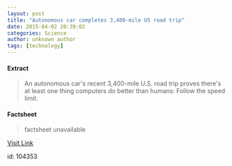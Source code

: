 ```yaml
---
layout: post
title: "Autonomous car completes 3,400-mile US road trip"
date: 2015-04-02 20:39:02
categories: Science
author: unknown author
tags: [technology]
---
```



#### Extract
>An autonomous car's recent 3,400-mile U.S. road trip proves there's at least one thing computers do better than humans: Follow the speed limit.

#### Factsheet
>factsheet unavailable

[Visit Link](http://phys.org/news347211535.html)

id:  104353
